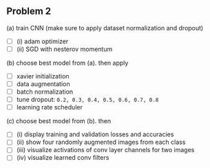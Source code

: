 ## Problem 2

(a) train CNN (make sure to apply dataset normalization and dropout)
- [ ] (i) adam optimizer
- [ ] (ii) SGD with nesterov momentum

(b) choose best model from (a).
then apply
- [ ] xavier initialization
- [ ] data augmentation
- [ ] batch normalization
- [ ] tune dropout: ```0.2, 0.3, 0.4, 0.5, 0.6, 0.7, 0.8```
- [ ] learning rate scheduler

(c) choose best model from (b).
then

- [ ] (i) display training and validation losses and accuracies
- [ ] (ii) show four randomly augmented images from each class
- [ ] (iii) visualize activations of conv layer channels for two images
- [ ] (iv) visualize learned conv filters
